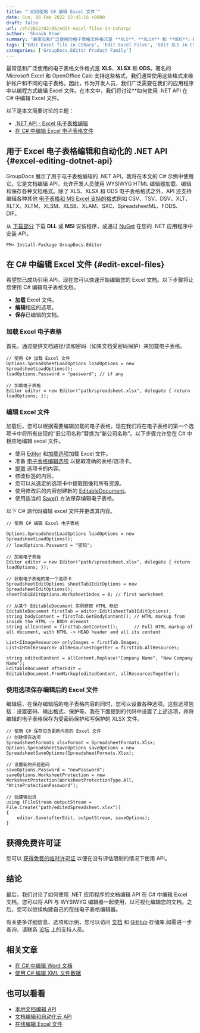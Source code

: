 ```yaml
---
title: "'如何使用 C# 编辑 Excel 文件'"
date: Sun, 06 Feb 2022 13:45:16 +0000
draft: false
url: /zh/2022/02/06/edit-excel-files-in-csharp/
author: 'Shoaib Khan'
summary: "最常见和广泛使用的电子表格文件格式是 **XLS**、**XLSX** 和 **ODS**。著名的 Microsoft Excel 和 OpenOffice Calc 支持这些格式，我们通常使用这些格式来维护帐户和不同的电子表格。因此，作为开发人员，我们广泛需要在我们的应用程序中以编程方式编辑 Excel 文件。在本文中，我们将讨论**如何使用 .NET API 在 C# 中编辑 Excel 文件。"
tags: ['Edit Excel file in CSharp', 'Edit Excel Files', 'Edit XLS in CSharp', 'Edit XLSX in CSharp', 'Spreadsheet Editing in CSharp']
categories: ['GroupDocs.Editor Product Family']
---
```


最常见和广泛使用的电子表格文件格式是 **XLS**、**XLSX** 和 **ODS**。著名的 Microsoft Excel 和 OpenOffice Calc 支持这些格式，我们通常使用这些格式来维护帐户和不同的电子表格。因此，作为开发人员，我们广泛需要在我们的应用程序中以编程方式编辑 Excel 文件。在本文中，我们将讨论**如何使用 .NET API 在 C# 中编辑 Excel 文件。

以下是本文简要讨论的主题：

* [.NET API - Excel 电子表格编辑](#excel-editing-dotnet-api)
* [在 C# 中编辑 Excel 电子表格文件](#edit-excel-files)

## 用于 Excel 电子表格编辑和自动化的 .NET API {#excel-editing-dotnet-api}

GroupDocs 展示了用于电子表格编辑的 .NET API。我将在本文的 C# 示例中使用它。它是文档编辑 API，允许开发人员使用 WYSIWYG HTML 编辑器加载、编辑和保存各种文档格式。除了 XLS、XLSX 和 ODS 电子表格格式之外，API 还支持编辑各种其他 [电子表格和 MS Excel 支持的格式](https://docs.groupdocs.com/editor/net/supported-document-formats/)例如 CSV、TSV、DSV、XLT、XLTX、XLTM、XLSM、XLSB、XLAM、SXC、SpreadsheetML、FODS、DIF。

从 [下载部分](https://downloads.groupdocs.com/editor/net) 下载 **DLL** 或 **MSI** 安装程序，或通过 [NuGet](https://www.nuget.org/packages/groupdocs.editor) 在您的 .NET 应用程序中安装 API。

```
PM> Install-Package GroupDocs.Editor
```

## 在 C# 中编辑 Excel 文件 {#edit-excel-files}

希望您已成功引用 API。现在您可以快速开始编辑您的 Excel 文档。以下步骤将让您使用 C# 编辑电子表格文档。

* **加载** Excel 文件。
* **编辑**相应的选项。
* **保存**已编辑的文档。

### 加载 Excel 电子表格

首先，通过提供文档路径/流和密码（如果文档受密码保护）来加载电子表格。

```
// 使用 C# 加载 Excel 文件
Options.SpreadsheetLoadOptions loadOptions = new SpreadsheetLoadOptions();
loadOptions.Password = "password"; // if any

// 加载电子表格
Editor editor = new Editor("path/spreadsheet.xlsx", delegate { return loadOptions; });
```

### 编辑 Excel 文件

加载后，您可以根据需要编辑加载的电子表格。现在我们将在电子表格的第一个选项卡中将所有出现的“旧公司名称”替换为“新公司名称”。以下步骤允许您在 C# 中相应地编辑 excel 文件。

* 使用 [Editor](https://apireference.groupdocs.com/editor/net/groupdocs.editor/editor) 和[加载选项](https://apireference.groupdocs.com/editor/net/groupdocs.editor.options/spreadsheetloadoptions)加载 Excel 文件。
* 准备 [电子表格编辑选项](https://apireference.groupdocs.com/editor/net/groupdocs.editor.options/spreadsheeteditoptions) 以提取准确的表格/选项卡。
* [提取](https://apireference.groupdocs.com/editor/net/groupdocs.editor/editabledocument/methods/index) 选项卡的内容。
* 修改标签的内容。
* 您可以从选定的选项卡中提取图像和所有资源。
* 使用修改后的内容创建新的 [EditableDocument](https://apireference.groupdocs.com/editor/net/groupdocs.editor/editabledocument)。
* 使用适当的 [Save()](https://apireference.groupdocs.com/editor/net/groupdocs.editor/editor/methods/save/index) 方法保存编辑电子表格。

以下 C# 源代码编辑 excel 文件并更改其内容。

```
// 使用 C# 编辑 Excel 电子表格

Options.SpreadsheetLoadOptions loadOptions = new SpreadsheetLoadOptions();
// loadOptions.Password = "密码";

// 加载电子表格
Editor editor = new Editor("path/spreadsheet.xlsx", delegate { return loadOptions; });

// 获取电子表格的第一个选项卡
SpreadsheetEditOptions sheetTab1EditOptions = new SpreadsheetEditOptions();
sheetTab1EditOptions.WorksheetIndex = 0; // first worksheet

// 从某个 EditableDocument 实例获取 HTML 标记
EditableDocument firstTab = editor.Edit(sheetTab1EditOptions);
string bodyContent = firstTab.GetBodyContent(); // HTML markup from inside the HTML -> BODY element
string allContent = firstTab.GetContent();      // Full HTML markup of all document, with HTML -> HEAD header and all its content

List<IImageResource> onlyImages = firstTab.Images;
List<IHtmlResource> allResourcesTogether = firstTab.AllResources;

string editedContent = allContent.Replace("Company Name", "New Company Name");
EditableDocument afterEdit = EditableDocument.FromMarkup(editedContent, allResourcesTogether);
```

### 使用选项保存编辑后的 Excel 文件

编辑后，在保存编辑后的电子表格内容的同时，您可以设置各种选项。这些选项包括：设置密码、输出格式、保护等。我在下面提到的代码中设置了上述选项，并将编辑的电子表格保存为受密码保护和写保护的 XLSX 文件。

```
// 使用 C# 保存包含更新内容的 Excel 文件
// 创建保存选项
SpreadsheetFormats xlsxFormat = SpreadsheetFormats.Xlsx;
Options.SpreadsheetSaveOptions saveOptions = new SpreadsheetSaveOptions(SpreadsheetFormats.Xlsx);

// 设置新的开启密码
saveOptions.Password = "newPassword";
saveOptions.WorksheetProtection = new WorksheetProtection(WorksheetProtectionType.All, "WriteProtectionPassword");

// 创建输出流
using (FileStream outputStream = File.Create("path/editedSpreadsheet.xlsx"))
{
    editor.Save(afterEdit, outputStream, saveOptions);
}
```

## 获得免费许可证

您可以 [获得免费的临时许可证](https://purchase.groupdocs.com/temporary-license) 以便在没有评估限制的情况下使用 API。

## 结论

最后，我们讨论了如何使用 .NET 应用程序的文档编辑 API 在 C# 中编辑 Excel 文档。您可以将 API 与 WYSIWYG 编辑器一起使用，以可视化编辑您的文档。之后，您可以继续构建自己的在线电子表格编辑器。

有关更多详细信息、选项和示例，您可以访问 [文档](https://docs.groupdocs.com/editor/net) 和 [GitHub](https://github.com/groupdocs-editor) 存储库.如需进一步查询，请联系 [论坛](https://forum.groupdocs.com/c/assembly) 上的支持人员。

## 相关文章

* [在 C# 中编辑 Word 文档](https://blog.groupdocs.com/2021/03/26/edit-word-documents-in-csharp/)
* [使用 C# 编辑 XML 文件数据](https://blog.groupdocs.com/2021/11/02/edit-xml-files-using-csharp/)

## 也可以看看

* [本地文档编辑 API](https://products.groupdocs.com/editor/family)
* [文档编辑和自动化云 API](https://products.groupdocs.cloud/editor/family)
* [在线编辑 Excel 文件](https://products.groupdocs.app/editor/excel)





